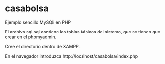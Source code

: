 # casabolsa

Ejemplo sencillo MySQli en PHP

El archivo sql.sql contiene las tablas básicas del sistema, que se tienen que crear en el phpmyadmin.

Cree el directorio dentro de XAMPP.

En el navegador introduzca http://localhost/casabolsa/index.php 

